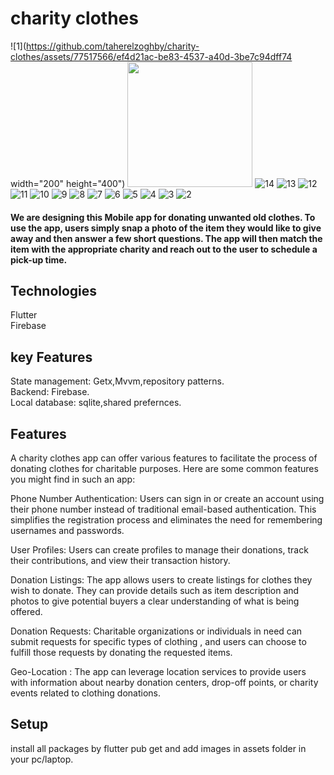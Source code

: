 

# charity clothes
![1](https://github.com/taherelzoghby/charity-clothes/assets/77517566/ef4d21ac-be83-4537-a40d-3be7c94dff74 width="200" height="400")
<img src="https://github.com/taherelzoghby/charity-clothes/assets/77517566/ef4d21ac-be83-4537-a40d-3be7c94dff74"  width="200">
![14](https://github.com/taherelzoghby/charity-clothes/assets/77517566/194739cb-1f88-4607-9272-f1e899ca7546)
![13](https://github.com/taherelzoghby/charity-clothes/assets/77517566/550b83bf-a944-453e-b058-595570cee5f9)
![12](https://github.com/taherelzoghby/charity-clothes/assets/77517566/529659ef-1dc8-4ef5-aef4-8c22dd90635c)
![11](https://github.com/taherelzoghby/charity-clothes/assets/77517566/b0bcfe3c-4297-47c4-8f15-c65c502ca1fd)
![10](https://github.com/taherelzoghby/charity-clothes/assets/77517566/449e5c5b-97d2-4279-af51-fb546048ae53)
![9](https://github.com/taherelzoghby/charity-clothes/assets/77517566/f89338a1-c4bb-4909-95ef-1f9f99cc7c09)
![8](https://github.com/taherelzoghby/charity-clothes/assets/77517566/f10157e9-03ef-4775-b143-1e91809abf27)
![7](https://github.com/taherelzoghby/charity-clothes/assets/77517566/9a797b89-a5f4-4f23-b979-a4729fac47ca)
![6](https://github.com/taherelzoghby/charity-clothes/assets/77517566/296202e1-3eac-42f9-a473-b23144972163)
![5](https://github.com/taherelzoghby/charity-clothes/assets/77517566/861ac814-8129-477b-b852-4c2e28a13f32)
![4](https://github.com/taherelzoghby/charity-clothes/assets/77517566/e0862704-cc59-4b60-a06c-3b51ab08252b)
![3](https://github.com/taherelzoghby/charity-clothes/assets/77517566/db18e790-0b1e-4a81-bad6-6a6dd30c47f3)
![2](https://github.com/taherelzoghby/charity-clothes/assets/77517566/b836c5a3-280a-4c23-be0d-4f3c8ccbf065)



#### We are designing this Mobile app for donating unwanted old clothes. To use the app, users simply snap a photo of the item they would like to give away and then answer a few short questions. The app will then match the item with the appropriate charity and reach out to the user to schedule a pick-up time.

## Technologies
Flutter<br>
Firebase<br>
## key Features
State management: Getx,Mvvm,repository patterns.<br>
Backend: Firebase.<br>
Local database: sqlite,shared prefernces.<br> 

## Features
A charity clothes app can offer various features to facilitate the process of donating clothes for charitable purposes. Here are some common features you might find in such an app:

Phone Number Authentication: Users can sign in or create an account using their phone number instead of traditional email-based authentication. This simplifies the registration process and eliminates the need for remembering usernames and passwords.

User Profiles: Users can create profiles to manage their donations, track their contributions, and view their transaction history.

Donation Listings: The app allows users to create listings for clothes they wish to donate. They can provide details such as item description and photos to give potential buyers a clear understanding of what is being offered.

Donation Requests: Charitable organizations or individuals in need can submit requests for specific types of clothing , and users can choose to fulfill those requests by donating the requested items.

Geo-Location : The app can leverage location services to provide users with information about nearby donation centers, drop-off points, or charity events related to clothing donations.

## Setup
install all packages by flutter pub get and add images in assets folder in your pc/laptop.
